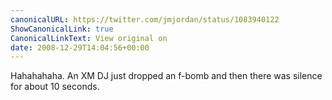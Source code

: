 ```yaml
---
canonicalURL: https://twitter.com/jmjordan/status/1083940122
ShowCanonicalLink: true
CanonicalLinkText: View original on
date: 2008-12-29T14:04:56+00:00
---
```

Hahahahaha. An XM DJ just dropped an f-bomb and then there was silence for about 10 seconds.